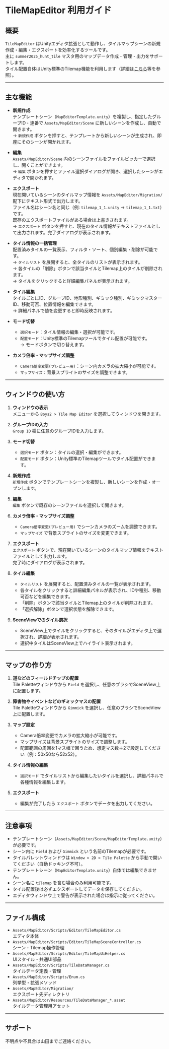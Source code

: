 
# TileMapEditor 利用ガイド

## 概要

`TileMapEditor` はUnityエディタ拡張として動作し、タイルマップシーンの新規作成・編集・エクスポートを効率化するツールです。  
主に `summer2025_hunt_tile` マスタ用のマップデータ作成・管理・出力をサポートします。  
タイル配置自体はUnity標準のTilemap機能を利用します（詳細は[こちら](https://hiyotama.hatenablog.com/entry/2021/03/10/221323)等を参照）。

---

## 主な機能

- **新規作成**  
  テンプレートシーン（`MapEditorTemplate.unity`）を複製し、指定したグループID・連番で `Assets/MapEditor/Scene` に新しいシーンを作成し、自動で開きます。  
  → `新規作成` ボタンを押すと、テンプレートから新しいシーンが生成され、即座にそのシーンが開かれます。

- **編集**  
  `Assets/MapEditor/Scene` 内のシーンファイルをファイルピッカーで選択し、開くことができます。  
  → `編集` ボタンを押すとファイル選択ダイアログが開き、選択したシーンがエディタで開かれます。

- **エクスポート**  
  現在開いているシーンのタイルマップ情報を `Assets/MapEditor/Migration/` 配下にテキスト形式で出力します。  
  ファイル名はシーン名と同じ（例: `tilemap_1_1.unity` → `tilemap_1_1.txt`）です。  
  既存のエクスポートファイルがある場合は上書きされます。  
  → `エクスポート` ボタンを押すと、現在のタイル情報がテキストファイルとして出力されます。完了ダイアログが表示されます。

- **タイル情報の一括管理**  
  配置済みタイルの一覧表示、フィルタ・ソート、個別編集・削除が可能です。  
  → `タイルリスト` を展開すると、全タイルのリストが表示されます。  
  → 各タイルの「削除」ボタンで該当タイルとTilemap上のタイルが削除されます。  
  → タイルをクリックすると詳細編集パネルが表示されます。

- **タイル編集**  
  タイルごとにID、グループID、地形種別、ギミック種別、ギミックマスターID、移動可否、位置情報を編集できます。  
  → 詳細パネルで値を変更すると即時反映されます。

- **モード切替**  
  - `選択モード`：タイル情報の編集・選択が可能です。  
  - `配置モード`：Unity標準のTilemapツールでタイル配置が可能です。  
  → モードボタンで切り替えます。

- **カメラ倍率・マップサイズ調整**  
  - `Camera倍率変更(プレビュー用)`：シーン内カメラの拡大縮小が可能です。  
  - `マップサイズ`：背景スプライトのサイズを調整できます。

---

## ウィンドウの使い方

1. **ウィンドウの表示**  
   メニューから `Boys2 > Tile Map Editor` を選択してウィンドウを開きます。

2. **グループIDの入力**  
   `Group ID` 欄に任意のグループIDを入力します。

3. **モード切替**  
   - `選択モード` ボタン：タイルの選択・編集ができます。  
   - `配置モード` ボタン：Unity標準のTilemapツールでタイル配置ができます。

4. **新規作成**  
   `新規作成` ボタンでテンプレートシーンを複製し、新しいシーンを作成・オープンします。

5. **編集**  
   `編集` ボタンで既存のシーンファイルを選択して開きます。

6. **カメラ倍率・マップサイズ調整**  
   - `Camera倍率変更(プレビュー用)` でシーンカメラのズームを調整できます。  
   - `マップサイズ` で背景スプライトのサイズを変更できます。

7. **エクスポート**  
   `エクスポート` ボタンで、現在開いているシーンのタイルマップ情報をテキストファイルとして出力します。  
   完了時にダイアログが表示されます。

8. **タイル編集**  
   - `タイルリスト` を展開すると、配置済みタイルの一覧が表示されます。  
   - 各タイルをクリックすると詳細編集パネルが表示され、IDや種別、移動可否などを編集できます。  
   - 「削除」ボタンで該当タイルとTilemap上のタイルが削除されます。  
   - 「選択解除」ボタンで選択状態を解除できます。

9. **SceneViewでのタイル選択**  
   - SceneView上でタイルをクリックすると、そのタイルがエディタ上で選択され、詳細が表示されます。  
   - 選択中タイルはSceneView上でハイライト表示されます。

---

## マップの作り方

1. **道などのフィールドチップの配置**  
   Tile Paletteウィンドウから `Field` を選択し、任意のブラシでSceneView上に配置します。

2. **障害物やイベントなどのギミックマスの配置**  
   Tile Paletteウィンドウから `Gimmick` を選択し、任意のブラシでSceneView上に配置します。

3. **マップ設定**  
   - Camera倍率変更でカメラの拡大縮小が可能です。  
   - マップサイズは背景スプライトのサイズで調整します。  
   - 配置範囲の周囲を1マス幅で囲うため、想定マス数＋2で設定してください（例：50x50なら52x52）。

4. **タイル情報の編集**  
   - `選択モード` でタイルリストから編集したいタイルを選択し、詳細パネルで各種情報を編集します。

5. **エクスポート**  
   - 編集が完了したら `エクスポート` ボタンでデータを出力してください。

---

## 注意事項

- テンプレートシーン（`Assets/MapEditor/Scene/MapEditorTemplate.unity`）が必要です。
- シーン内に `Field` および `Gimmick` という名前のTilemapが必要です。
- タイルパレットウィンドウは `Window > 2D > Tile Palette` から手動で開いてください（自動ドッキング不可）。
- テンプレートシーン（`MapEditorTemplate.unity`）自体では編集できません。
- シーン名に `tilemap` を含む場合のみ利用可能です。
- タイル配置後は必ずエクスポートしてデータを保存してください。
- エディタウィンドウ上で警告が表示された場合は指示に従ってください。

---

## ファイル構成

- `Assets/MapEditor/Scripts/Editor/TileMapEditor.cs`  
  エディタ本体
- `Assets/MapEditor/Scripts/Editor/TileMapSceneController.cs`  
  シーン・Tilemap操作管理
- `Assets/MapEditor/Scripts/Editor/TileMapUiHelper.cs`  
  UIスタイル・共通UI部品
- `Assets/MapEditor/Scripts/TileDataManager.cs`  
  タイルデータ定義・管理
- `Assets/MapEditor/Scripts/Enum.cs`  
  列挙型・拡張メソッド
- `Assets/MapEditor/Migration/`  
  エクスポート先ディレクトリ
- `Assets/MapEditor/Resources/TileDataManager_*.asset`  
  タイルデータ管理用アセット

---

## サポート

不明点や不具合は山田までご連絡ください。
